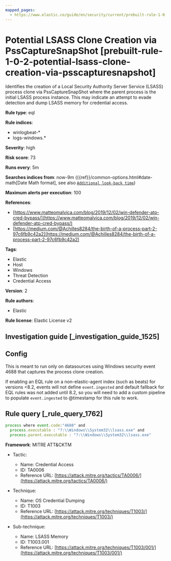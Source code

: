 ```yaml
---
mapped_pages:
  - https://www.elastic.co/guide/en/security/current/prebuilt-rule-1-0-2-potential-lsass-clone-creation-via-psscapturesnapshot.html
---
```


# Potential LSASS Clone Creation via PssCaptureSnapShot [prebuilt-rule-1-0-2-potential-lsass-clone-creation-via-psscapturesnapshot]

Identifies the creation of a Local Security Authority Server Service (LSASS) process clone via PssCaptureSnapShot where the parent process is the initial LSASS process instance. This may indicate an attempt to evade detection and dump LSASS memory for credential access.

**Rule type**: eql

**Rule indices**:

* winlogbeat-*
* logs-windows.*

**Severity**: high

**Risk score**: 73

**Runs every**: 5m

**Searches indices from**: now-9m ({{ref}}/common-options.html#date-math[Date Math format], see also [`Additional look-back time`](docs-content://solutions/security/detect-and-alert/create-detection-rule.md#rule-schedule))

**Maximum alerts per execution**: 100

**References**:

* [https://www.matteomalvica.com/blog/2019/12/02/win-defender-atp-cred-bypass/](https://www.matteomalvica.com/blog/2019/12/02/win-defender-atp-cred-bypass/)
* [https://medium.com/@Achilles8284/the-birth-of-a-process-part-2-97c6fb9c42a2](https://medium.com/@Achilles8284/the-birth-of-a-process-part-2-97c6fb9c42a2)

**Tags**:

* Elastic
* Host
* Windows
* Threat Detection
* Credential Access

**Version**: 2

**Rule authors**:

* Elastic

**Rule license**: Elastic License v2

## Investigation guide [_investigation_guide_1525]

## Config

This is meant to run only on datasources using Windows security event 4688 that captures the process clone creation.

If enabling an EQL rule on a non-elastic-agent index (such as beats) for versions <8.2, events will not define `event.ingested` and default fallback for EQL rules was not added until 8.2, so you will need to add a custom pipeline to populate `event.ingested` to @timestamp for this rule to work.

## Rule query [_rule_query_1762]

```js
process where event.code:"4688" and
  process.executable : "?:\\Windows\\System32\\lsass.exe" and
  process.parent.executable : "?:\\Windows\\System32\\lsass.exe"
```

**Framework**: MITRE ATT&CKTM

* Tactic:

    * Name: Credential Access
    * ID: TA0006
    * Reference URL: [https://attack.mitre.org/tactics/TA0006/](https://attack.mitre.org/tactics/TA0006/)

* Technique:

    * Name: OS Credential Dumping
    * ID: T1003
    * Reference URL: [https://attack.mitre.org/techniques/T1003/](https://attack.mitre.org/techniques/T1003/)

* Sub-technique:

    * Name: LSASS Memory
    * ID: T1003.001
    * Reference URL: [https://attack.mitre.org/techniques/T1003/001/](https://attack.mitre.org/techniques/T1003/001/)




